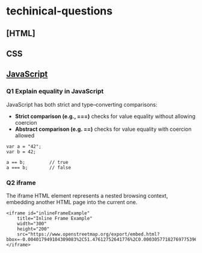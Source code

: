 # techinical-questions

## [HTML]

## CSS

## [JavaScript](#Q1-Explain-equality-in-JavaScript)

### Q1 Explain equality in JavaScript

JavaScript has both strict and type–converting comparisons:

- **Strict comparison (e.g., ===)** checks for value equality without allowing coercion
- **Abstract comparison (e.g. ==)** checks for value equality with coercion allowed

```JS-equality
var a = "42";
var b = 42;

a == b;			// true
a === b;		// false
```

### Q2 iframe

The iframe HTML element represents a nested browsing context, embedding another HTML page into the current one.

```
<iframe id="inlineFrameExample"
    title="Inline Frame Example"
    width="300"
    height="200"
    src="https://www.openstreetmap.org/export/embed.html?bbox=-0.004017949104309083%2C51.47612752641776%2C0.00030577182769775396%2C51.478569861898606&layer=mapnik">
</iframe>
```
